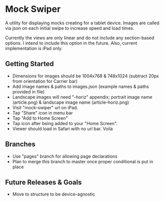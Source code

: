 Mock Swiper
=============

A utility for displaying mocks creating for a tablet device. Images are called via json on each initial swipe to increase speed and load times.

Currently the views are only linear and do not include any section-based options. I intend to include this option in the future. Also, current implementation is iPad only.

Getting Started
-------
* Dimensions for images should be 1004x768 & 748x1024 (subtract 20px from orientation for Carrier bar)
* Add image names & paths to images.json (example names & paths provided in file)
* Landscape images will need "-horiz" appendix; portrait image name (article.png) & landscape image name (article-horiz.png)
* Visit "mock-swiper" url on iPad.
* Tap "Share" icon in menu bar
* Tap "Add to Home Screen"
* Tap icon after being added to your "Home Screen". 
* Viewer should load in Safari with no url bar. Voila

Branches
-------
* Use "pages" branch for allowing page declarations
* Plan to merge this branch to master once proper conditional is put in place

Future Releases & Goals
-------
* Move to structure to be device-agnostic